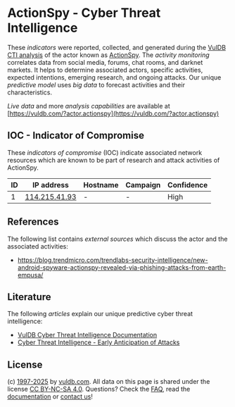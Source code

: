 # ActionSpy - Cyber Threat Intelligence

These _indicators_ were reported, collected, and generated during the [VulDB CTI analysis](https://vuldb.com/?kb.cti) of the actor known as [ActionSpy](https://vuldb.com/?actor.actionspy). The _activity monitoring_ correlates data from social media, forums, chat rooms, and darknet markets. It helps to determine associated actors, specific activities, expected intentions, emerging research, and ongoing attacks. Our unique _predictive model_ uses _big data_ to forecast activities and their characteristics.

_Live data_ and more _analysis capabilities_ are available at [https://vuldb.com/?actor.actionspy](https://vuldb.com/?actor.actionspy)

## IOC - Indicator of Compromise

These _indicators of compromise_ (IOC) indicate associated network resources which are known to be part of research and attack activities of ActionSpy.

ID | IP address | Hostname | Campaign | Confidence
-- | ---------- | -------- | -------- | ----------
1 | [114.215.41.93](https://vuldb.com/?ip.114.215.41.93) | - | - | High

## References

The following list contains _external sources_ which discuss the actor and the associated activities:

* https://blog.trendmicro.com/trendlabs-security-intelligence/new-android-spyware-actionspy-revealed-via-phishing-attacks-from-earth-empusa/

## Literature

The following _articles_ explain our unique predictive cyber threat intelligence:

* [VulDB Cyber Threat Intelligence Documentation](https://vuldb.com/?kb.cti)
* [Cyber Threat Intelligence - Early Anticipation of Attacks](https://www.scip.ch/en/?labs.20201022)

## License

(c) [1997-2025](https://vuldb.com/?kb.changelog) by [vuldb.com](https://vuldb.com/?kb.about). All data on this page is shared under the license [CC BY-NC-SA 4.0](https://creativecommons.org/licenses/by-nc-sa/4.0/). Questions? Check the [FAQ](https://vuldb.com/?kb.faq), read the [documentation](https://vuldb.com/?kb) or [contact us](https://vuldb.com/?contact)!
